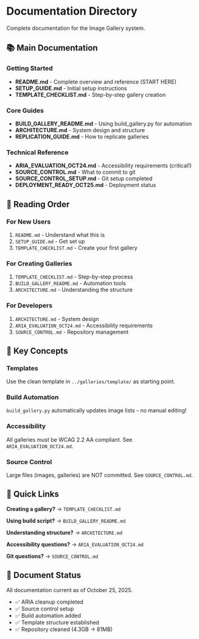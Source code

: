 # Documentation Directory

Complete documentation for the Image Gallery system.

## 📚 Main Documentation

### Getting Started
- **README.md** - Complete overview and reference (START HERE)
- **SETUP_GUIDE.md** - Initial setup instructions
- **TEMPLATE_CHECKLIST.md** - Step-by-step gallery creation

### Core Guides
- **BUILD_GALLERY_README.md** - Using build_gallery.py for automation
- **ARCHITECTURE.md** - System design and structure
- **REPLICATION_GUIDE.md** - How to replicate galleries

### Technical Reference
- **ARIA_EVALUATION_OCT24.md** - Accessibility requirements (critical!)
- **SOURCE_CONTROL.md** - What to commit to git
- **SOURCE_CONTROL_SETUP.md** - Git setup completed
- **DEPLOYMENT_READY_OCT25.md** - Deployment status

## 📖 Reading Order

### For New Users
1. `README.md` - Understand what this is
2. `SETUP_GUIDE.md` - Get set up
3. `TEMPLATE_CHECKLIST.md` - Create your first gallery

### For Creating Galleries
1. `TEMPLATE_CHECKLIST.md` - Step-by-step process
2. `BUILD_GALLERY_README.md` - Automation tools
3. `ARCHITECTURE.md` - Understanding the structure

### For Developers
1. `ARCHITECTURE.md` - System design
2. `ARIA_EVALUATION_OCT24.md` - Accessibility requirements
3. `SOURCE_CONTROL.md` - Repository management

## 🔑 Key Concepts

### Templates
Use the clean template in `../galleries/template/` as starting point.

### Build Automation
`build_gallery.py` automatically updates image lists - no manual editing!

### Accessibility
All galleries must be WCAG 2.2 AA compliant. See `ARIA_EVALUATION_OCT24.md`.

### Source Control
Large files (images, galleries) are NOT committed. See `SOURCE_CONTROL.md`.

## 🎯 Quick Links

**Creating a gallery?** → `TEMPLATE_CHECKLIST.md`

**Using build script?** → `BUILD_GALLERY_README.md`

**Understanding structure?** → `ARCHITECTURE.md`

**Accessibility questions?** → `ARIA_EVALUATION_OCT24.md`

**Git questions?** → `SOURCE_CONTROL.md`

## 📝 Document Status

All documentation current as of October 25, 2025.

- ✅ ARIA cleanup completed
- ✅ Source control setup
- ✅ Build automation added
- ✅ Template structure established
- ✅ Repository cleaned (4.3GB → 81MB)
